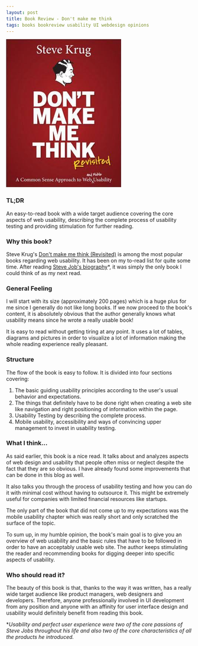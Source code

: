 ```yaml
---
layout: post
title: Book Review - Don't make me think
tags: books bookreview usability UI webdesign opinions 
---
```

![Cover](https://raw.githubusercontent.com/dimitrispaxinos/dimitrispaxinos.github.io/master/_assets/images/DontMakeMeThinkCover.jpg)

### TL;DR
An easy-to-read book with a wide target audience covering the core aspects of web usability, describing the complete process of usability testing and providing stimulation for further reading.

### Why this book?
Steve Krug's [Don't make me think (Revisited)](http://www.amazon.com/Dont-Make-Think-Revisited-Usability/dp/0321965515/)  is among the most popular books regarding web usability. It has been on my to-read list for quite some time. After reading [Steve Job's biography](http://www.amazon.com/Steve-Jobs-Walter-Isaacson/dp/1451648537/)*, it was simply the only book I could think of as my next read. 

### General Feeling 
I will start with its size (approximately 200 pages) which is a huge plus for me since I generally do not like long books. If we now proceed to the book's content,  it is absolutely obvious that the author generally knows what usability means since he wrote a really usable book!

It is easy to read without getting tiring at any point.  It uses a lot of tables, diagrams  and pictures in order to visualize a lot of information making the whole reading experience really pleasant.


### Structure
The flow of the book is easy to follow. It is divided into four sections covering:

 1. The basic guiding usability principles according to the user's usual behavior and expectations.
 2. The things that definitely have to be done right when creating a web site like navigation and right positioning of information within the page.
 3. Usability Testing by describing the complete process.
 4. Mobile usability, accessibility and ways of convincing upper management to invest in
   usability testing.

### What I think...
As said earlier, this book is a nice read. It talks about and analyzes aspects of web design and usability that people often miss or neglect despite the fact that they are so obvious. I have already found some improvements that can be done in this blog as well.

It also talks you through the process of usability testing and how you can do it with minimal cost without having to outsource it. This might be extremely useful for companies with limited financial resources like startups.

The only part of the book that did not come up to my expectations was the mobile usability chapter which was really short and only scratched the surface of the topic.

To sum up, in my humble opinion, the book's main goal is to give you an overview of web usability and the basic rules that have to be followed in order to have an acceptably usable web site. The author keeps stimulating the reader and recommending books for digging deeper into specific aspects of usability.

### Who should read it?

The beauty of this book is that, thanks to the way it was written, has a really wide target audience like product managers, web designers and developers. Therefore, anyone professionally involved in UI development from any position and anyone with an affinity for user interface design and usability would definitely benefit from reading this book.




**Usability and perfect user experience were two of the core passions of  Steve Jobs throughout his life and also two of the core characteristics of all the products he introduced.*


